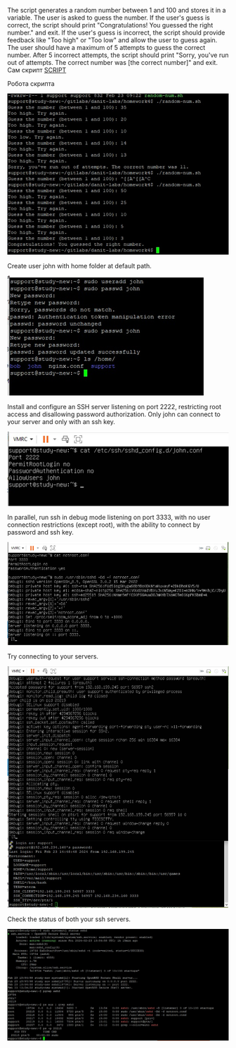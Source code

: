 The script generates a random number between 1 and 100 and stores it in a variable. The user is asked to guess the number. If the user's guess is correct, the script should print "Congratulations! You guessed the right number." and exit. If the user's guess is incorrect, the script should provide feedback like "Too high" or "Too low" and allow the user to guess again. The user should have a maximum of 5 attempts to guess the correct number. After 5 incorrect attempts, the script should print "Sorry, you've run out of attempts. The correct number was [the correct number]" and exit.
Сам скрипт [SCRIPT](https://github.com/Visemir/danit-labs/blob/main/homework4/random-num.sh)

Робота скрипта

![Скрін роботи](https://github.com/Visemir/danit-labs/blob/main/homework4/random-num.jpg)

Create user john with home folder at default path.

![](https://github.com/Visemir/danit-labs/blob/main/homework4/createjohn.jpg)

Install and configure an SSH server listening on port 2222, restricting root access and disallowing password authorization. Only john can connect to your server and only with an ssh key.

![](https://github.com/Visemir/danit-labs/blob/main/homework4/johnsshd.jpg)

In parallel, run ssh in debug mode listening on port 3333, with no user connection restrictions (except root), with the ability to connect by password and ssh key.

![](https://github.com/Visemir/danit-labs/blob/main/homework4/newsshd.jpg)

Try connecting to your servers.

![](https://github.com/Visemir/danit-labs/blob/main/homework4/newsshd2.jpg)

Check the status of both your ssh servers.

![](https://github.com/Visemir/danit-labs/blob/main/homework4/status.jpg)

